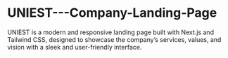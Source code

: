 # UNIEST---Company-Landing-Page
UNIEST is a modern and responsive landing page built with Next.js and Tailwind CSS, designed to showcase the company’s services, values, and vision with a sleek and user-friendly interface.
